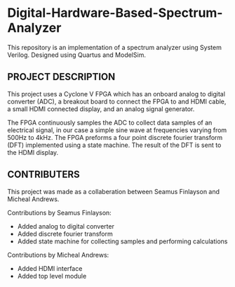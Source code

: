 # Digital-Hardware-Based-Spectrum-Analyzer
This repository is an implementation of a spectrum analyzer using System Verilog. Designed using Quartus and ModelSim.

## PROJECT DESCRIPTION
This project uses a Cyclone V FPGA which has an onboard analog to digital converter (ADC), a breakout board to connect the FPGA to and HDMI cable, a small HDMI connected display, and an analog signal generator.

The FPGA continuously samples the ADC to collect data samples of an electrical signal, in our case a simple sine wave at frequencies varying from 500Hz to 4kHz. The FPGA preforms a four point discrete fourier transform (DFT) implemented using a state machine. The result of the DFT is sent to the HDMI display.

## CONTRIBUTERS
This project was made as a collaberation between Seamus Finlayson and Micheal Andrews.

Contributions by Seamus Finlayson:
- Added analog to digital converter
- Added discrete fourier transform
- Added state machine for collecting samples and performing calculations

Contributions by Micheal Andrews:
- Added HDMI interface
- Added top level module

